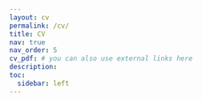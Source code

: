 ```yaml
---
layout: cv
permalink: /cv/
title: CV
nav: true
nav_order: 5
cv_pdf: # you can also use external links here
description: 
toc:
  sidebar: left
---
```


